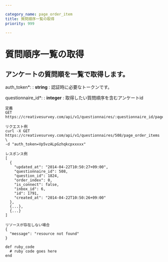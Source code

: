 ```yaml
---

category_name: page_order_item
title: 質問順序一覧の取得
priority: 999

---
```


# 質問順序一覧の取得

## アンケートの質問順を一覧で取得します。

auth_token*:
: __string__
: 認証時に必要なトークンです。

questionnaire_id*:
: __integer__
: 取得したい質問順序を含むアンケートid

~~~
定義
GET https://creativesurvey.com/api/v1/questionnaires/:questionnaire_id/page_order_items

リクエスト例
curl -X GET https://creativesurvey.com/api/v1/questionnaires/508/page_order_items \
-d "auth_token=Vp5vzALpGzhqkcpxxxxx"

レスポンス例
[
  {
    "updated_at": "2014-04-22T10:50:27+09:00",
    "questionnaire_id": 508,
    "question_id": 1824,
    "order_index": 0,
    "is_connect": false,
    "inbox_id": 6,
    "id": 1791,
    "created_at": "2014-04-22T10:50:26+09:00"
  },
  {...},
  {...}
]

リソースが存在しない場合
{
  "message": "resource not found"
}
~~~

~~~
def ruby_code
  # ruby code goes here
end
~~~

